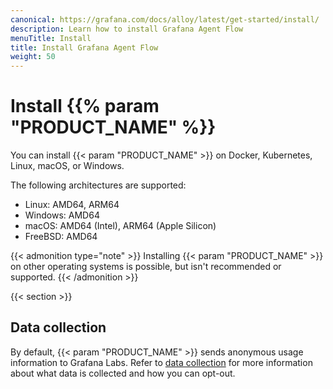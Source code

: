 ```yaml
---
canonical: https://grafana.com/docs/alloy/latest/get-started/install/
description: Learn how to install Grafana Agent Flow
menuTitle: Install
title: Install Grafana Agent Flow
weight: 50
---
```


# Install {{% param "PRODUCT_NAME" %}}

You can install {{< param "PRODUCT_NAME" >}} on Docker, Kubernetes, Linux, macOS, or Windows.

The following architectures are supported:

- Linux: AMD64, ARM64
- Windows: AMD64
- macOS: AMD64 (Intel), ARM64 (Apple Silicon)
- FreeBSD: AMD64

{{< admonition type="note" >}}
Installing {{< param "PRODUCT_NAME" >}} on other operating systems is possible, but isn't recommended or supported.
{{< /admonition >}}

{{< section >}}

## Data collection

By default, {{< param "PRODUCT_NAME" >}} sends anonymous usage information to Grafana Labs.
Refer to [data collection][] for more information about what data is collected and how you can opt-out.

[data collection]: "../../../data-collection/
